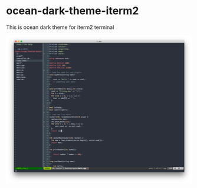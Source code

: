 # ocean-dark-theme-iterm2
This is ocean dark theme for iterm2 terminal

![](https://raw.githubusercontent.com/LikiPiki/ocean-dark-theme-iterm2/master/screenshot.png)

